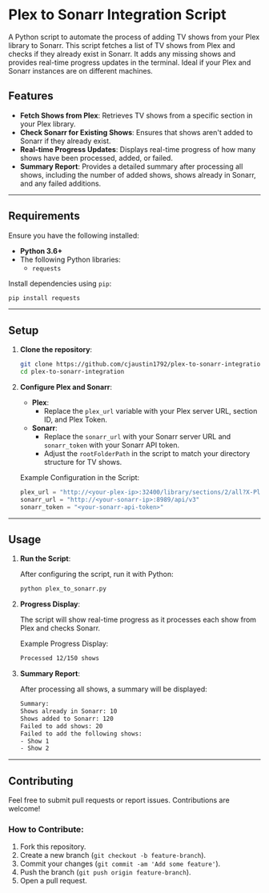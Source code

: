 # Plex to Sonarr Integration Script

A Python script to automate the process of adding TV shows from your Plex library to Sonarr. This script fetches a list of TV shows from Plex and checks if they already exist in Sonarr. It adds any missing shows and provides real-time progress updates in the terminal. Ideal if your Plex and Sonarr instances are on different machines.

## Features

- **Fetch Shows from Plex**: Retrieves TV shows from a specific section in your Plex library.
- **Check Sonarr for Existing Shows**: Ensures that shows aren't added to Sonarr if they already exist.
- **Real-time Progress Updates**: Displays real-time progress of how many shows have been processed, added, or failed.
- **Summary Report**: Provides a detailed summary after processing all shows, including the number of added shows, shows already in Sonarr, and any failed additions.

---

## Requirements

Ensure you have the following installed:

- **Python 3.6+**
- The following Python libraries:
  - `requests`

Install dependencies using `pip`:

```bash
pip install requests
```

---

## Setup

1. **Clone the repository**:

   ```bash
   git clone https://github.com/cjaustin1792/plex-to-sonarr-integration.git
   cd plex-to-sonarr-integration
   ```

2. **Configure Plex and Sonarr**:

   - **Plex**:
     - Replace the `plex_url` variable with your Plex server URL, section ID, and Plex Token.
   - **Sonarr**:
     - Replace the `sonarr_url` with your Sonarr server URL and `sonarr_token` with your Sonarr API token.
     - Adjust the `rootFolderPath` in the script to match your directory structure for TV shows.

   Example Configuration in the Script:

   ```python
   plex_url = "http://<your-plex-ip>:32400/library/sections/2/all?X-Plex-Token=<your-plex-token>"
   sonarr_url = "http://<your-sonarr-ip>:8989/api/v3"
   sonarr_token = "<your-sonarr-api-token>"
   ```

---

## Usage

1. **Run the Script**:

   After configuring the script, run it with Python:

   ```bash
   python plex_to_sonarr.py
   ```

2. **Progress Display**:

   The script will show real-time progress as it processes each show from Plex and checks Sonarr.

   Example Progress Display:
   
   ```bash
   Processed 12/150 shows
   ```

3. **Summary Report**:

   After processing all shows, a summary will be displayed:

   ```bash
   Summary:
   Shows already in Sonarr: 10
   Shows added to Sonarr: 120
   Failed to add shows: 20
   Failed to add the following shows:
   - Show 1
   - Show 2
   ```

---

## Contributing

Feel free to submit pull requests or report issues. Contributions are welcome!

### How to Contribute:
1. Fork this repository.
2. Create a new branch (`git checkout -b feature-branch`).
3. Commit your changes (`git commit -am 'Add some feature'`).
4. Push the branch (`git push origin feature-branch`).
5. Open a pull request.

